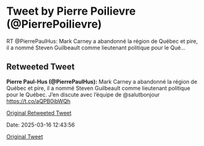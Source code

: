 # Tweet by Pierre Poilievre (@PierrePoilievre)

RT @PierrePaulHus: Mark Carney a abandonné la région de Québec et pire, il a nommé Steven Guilbeault comme lieutenant politique pour le Qué…

## Retweeted Tweet

**Pierre Paul-Hus (@PierrePaulHus):** Mark Carney a abandonné la région de Québec et pire, il a nommé Steven Guilbeault comme lieutenant politique pour le Québec. J’en discute avec l’équipe de @salutbonjour https://t.co/aQPB0ibWQh

[Original Retweeted Tweet](https://x.com/PierrePaulHus/status/1900903171095953523)

Date: 2025-03-16 12:43:56

[Original Tweet](https://x.com/PierrePoilievre/status/1901253098556838074)
